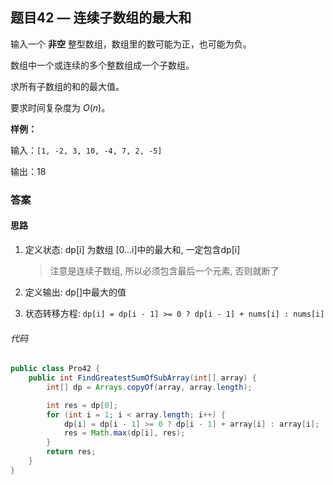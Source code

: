 ## 题目42 — 连续子数组的最大和

输入一个 **非空** 整型数组，数组里的数可能为正，也可能为负。

数组中一个或连续的多个整数组成一个子数组。

求所有子数组的和的最大值。

要求时间复杂度为 *O*(*n*)。

**样例：**

输入：`[1, -2, 3, 10, -4, 7, 2, -5]`

输出：18

### 答案

#### 思路

1. 定义状态: dp[i] 为数组 [0…i]中的最大和, 一定包含dp[i]

   > 注意是连续子数组, 所以必须包含最后一个元素, 否则就断了

2. 定义输出: dp[]中最大的值

3. 状态转移方程:  `dp[i] = dp[i - 1] >= 0 ? dp[i - 1] + nums[i] : nums[i]`

###### 代码

```java
public class Pro42 {
    public int FindGreatestSumOfSubArray(int[] array) {
        int[] dp = Arrays.copyOf(array, array.length);

        int res = dp[0];
        for (int i = 1; i < array.length; i++) {
            dp[i] = dp[i - 1] >= 0 ? dp[i - 1] + array[i] : array[i];
            res = Math.max(dp[i], res);
        }
        return res;
    }
}
```



